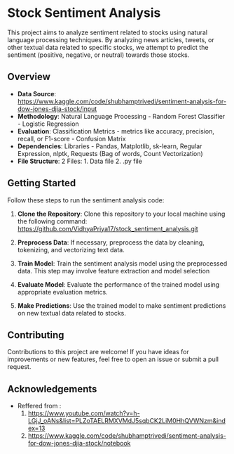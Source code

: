 # Stock Sentiment Analysis

This project aims to analyze sentiment related to stocks using natural language processing techniques. By analyzing news articles, tweets, or other textual data related to specific stocks, we attempt to predict the sentiment (positive, negative, or neutral) towards those stocks.

## Overview

- **Data Source**: https://www.kaggle.com/code/shubhamptrivedi/sentiment-analysis-for-dow-jones-djia-stock/input
- **Methodology**: Natural Language Processing - Random Forest Classifier - Logistic Regression
- **Evaluation**: Classification Metrics - metrics like accuracy, precision, recall, or F1-score - Confusion Matrix
- **Dependencies**: Libraries - Pandas, Matplotlib, sk-learn, Regular Expression, nlptk, Requests (Bag of words, Count Vectorization)
- **File Structure**: 2 Files: 1. Data file 2. .py file

## Getting Started

Follow these steps to run the sentiment analysis code:

1. **Clone the Repository**: Clone this repository to your local machine using the following command: https://github.com/VidhyaPriya17/stock_sentiment_analysis.git

3. **Preprocess Data**: If necessary, preprocess the data by cleaning, tokenizing, and vectorizing text data.

4. **Train Model**: Train the sentiment analysis model using the preprocessed data. This step may involve feature extraction and model selection

5. **Evaluate Model**: Evaluate the performance of the trained model using appropriate evaluation metrics.

6. **Make Predictions**: Use the trained model to make sentiment predictions on new textual data related to stocks.

## Contributing

Contributions to this project are welcome! If you have ideas for improvements or new features, feel free to open an issue or submit a pull request.

## Acknowledgements

- Reffered from :
    1. https://www.youtube.com/watch?v=h-LGjJ_oANs&list=PLZoTAELRMXVMdJ5sqbCK2LiM0HhQVWNzm&index=13
    2. https://www.kaggle.com/code/shubhamptrivedi/sentiment-analysis-for-dow-jones-djia-stock/notebook


